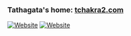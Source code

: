 ### Tathagata's home: [tchakra2.com](http://tchakra2.com)

[![Website](https://img.shields.io/badge/website-up-deep%20green)](http://tchakra2.com)
[![Website](https://img.shields.io/badge/design-carbon-blue)](https://www.carbondesignsystem.com/)
